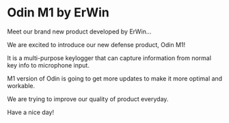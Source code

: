 # Odin M1 by ErWin
Meet our brand new product developed by ErWin...

We are excited to introduce our new defense product, Odin M1!

It is a multi-purpose keylogger that can capture information from normal key info to microphone input.

M1 version of Odin is going to get more updates to make it more optimal and workable.

We are trying to improve our quality of product everyday.

Have a nice day!
